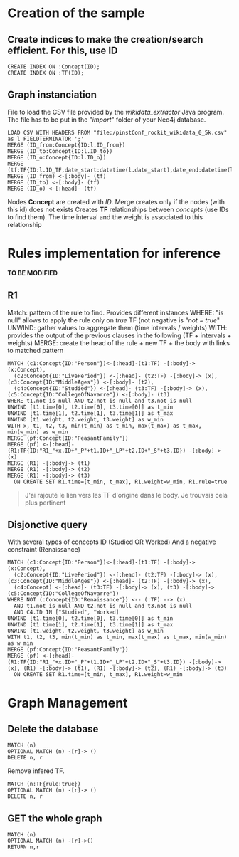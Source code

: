 # Creation of the sample
## Create indices to make the creation/search efficient. For this, use ID
```
CREATE INDEX ON :Concept(ID);
CREATE INDEX ON :TF(ID);
```

## Graph instanciation

File to load the CSV file provided by the *wikidata_extractor* Java program. The file has to be put in the "*import*" folder of your Neo4j database.

```
LOAD CSV WITH HEADERS FROM "file:/pinstConf_rockit_wikidata_0_5k.csv" as l FIELDTERMINATOR ';'
MERGE (ID_from:Concept{ID:l.ID_from})
MERGE (ID_to:Concept{ID:l.ID_to})
MERGE (ID_o:Concept{ID:l.ID_o})
MERGE (tf:TF{ID:l.ID_TF,date_start:datetime(l.date_start),date_end:datetime(l.date_end),weight:toFloat(l.proba),valid:l.valid})
MERGE (ID_from) <-[:body]- (tf)
MERGE (ID_to) <-[:body]- (tf)
MERGE (ID_o) <-[:head]- (tf)
```

Nodes **Concept** are created with *ID*. Merge creates only if the nodes (with this id) does not exists
Creates **TF** relationships between *concepts* (use IDs to find them). The time interval and the weight is associated to this relationship


# **Rules** implementation for inference

**TO BE MODIFIED**

## R1
Match: pattern of the rule to find. Provides different instances
WHERE: "is null" allows to apply the rule only on *true* TF (not negative is "*not = true*"
UNWIND: gather values to aggregate them (time intervals / weights)
WITH: provides the output of the previous clauses in the following (TF + intervals + weights)
MERGE: create the head of the rule + new TF + the body with links to matched pattern
```
MATCH (c1:Concept{ID:"Person"})<-[:head]-(t1:TF) -[:body]-> (x:Concept),
  (c2:Concept{ID:"LivePeriod"}) <-[:head]- (t2:TF) -[:body]-> (x), (c3:Concept{ID:"MiddleAges"}) <-[:body]- (t2),
  (c4:Concept{ID:"Studied"}) <-[:head]- (t3:TF) -[:body]-> (x), (c5:Concept{ID:"CollegeOfNavarre"}) <-[:body]- (t3)
WHERE t1.not is null AND t2.not is null and t3.not is null
UNWIND [t1.time[0], t2.time[0], t3.time[0]] as t_min
UNWIND [t1.time[1], t2.time[1], t3.time[1]] as t_max
UNWIND [t1.weight, t2.weight, t3.weight] as w_min
WITH x, t1, t2, t3, min(t_min) as t_min, max(t_max) as t_max, min(w_min) as w_min
MERGE (pf:Concept{ID:"PeasantFamily"})
MERGE (pf) <-[:head]- (R1:TF{ID:"R1_"+x.ID+"_P"+t1.ID+"_LP"+t2.ID+"_S"+t3.ID}) -[:body]-> (x)
MERGE (R1) -[:body]-> (t1)
MERGE (R1) -[:body]-> (t2)
MERGE (R1) -[:body]-> (t3)
  ON CREATE SET R1.time=[t_min, t_max], R1.weight=w_min, R1.rule=true
```
> J'ai rajouté le lien vers les TF d'origine dans le body. Je trouvais cela plus pertinent

## Disjonctive query
With several types of concepts ID (Studied OR Worked)
And a negative constraint (Renaissance)
```
MATCH (c1:Concept{ID:"Person"})<-[:head]-(t1:TF) -[:body]-> (x:Concept),
  (c2:Concept{ID:"LivePeriod"}) <-[:head]- (t2:TF) -[:body]-> (x), (c3:Concept{ID:"MiddleAges"}) <-[:head]- (t2:TF) -[:body]-> (x),
  (c4:Concept) <-[:head]- (t3:TF) -[:body]-> (x), (t3) -[:body]-> (c5:Concept{ID:"CollegeOfNavarre"})
WHERE NOT (:Concept{ID:"Renaissance"}) <-- (:TF) --> (x)
  AND t1.not is null AND t2.not is null and t3.not is null
  AND C4.ID IN ["Studied", "Worked]
UNWIND [t1.time[0], t2.time[0], t3.time[0]] as t_min
UNWIND [t1.time[1], t2.time[1], t3.time[1]] as t_max
UNWIND [t1.weight, t2.weight, t3.weight] as w_min
WITH t1, t2, t3, min(t_min) as t_min, max(t_max) as t_max, min(w_min) as w_min
MERGE (pf:Concept{ID:"PeasantFamily"})
MERGE (pf) <-[:head]- (R1:TF{ID:"R1_"+x.ID+"_P"+t1.ID+"_LP"+t2.ID+"_S"+t3.ID}) -[:body]-> (x), (R1) -[:body]-> (t1), (R1) -[:body]-> (t2), (R1) -[:body]-> (t3)
  ON CREATE SET R1.time=[t_min, t_max], R1.weight=w_min
```


# Graph Management

## Delete the database
```
MATCH (n)
OPTIONAL MATCH (n) -[r]-> ()
DELETE n, r
```

Remove infered TF.
```
MATCH (n:TF{rule:true})
OPTIONAL MATCH (n) -[r]-> ()
DELETE n, r
```

## GET the whole graph
```
MATCH (n)
OPTIONAL MATCH (n) -[r]->()
RETURN n,r
```
